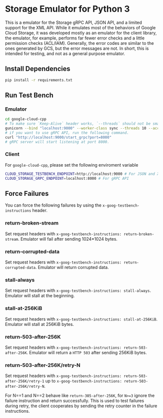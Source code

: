 # Storage Emulator for Python 3

This is a emulator for the Storage gRPC API, JSON API, and a limited support for the XML API. While it emulates most of the behaviors of Google Cloud Storage, it was developed mostly as an emulator for the client library, the emulator, for example, performs far fewer error checks and a little permission checks (ACL/IAM). Generally, the error codes are similar to the ones generated by GCS, but the error messages are not. In short, this is intended for testing, and not as a general purpose emulator.

## Install Dependencies

```bash
pip install -r requirements.txt
```

## Run Test Bench

### Emulator

```bash
cd google-cloud-cpp
# To make sure `Keep-Alive` header works, `--threads` should not be smaller than 2.
gunicorn --bind "localhost:9000" --worker-class sync --threads 10 --access-logfile - --chdir ./google/cloud/storage/emulator "emulator:run()"
# if you want to use gRPC API, run the following command.
curl "http://localhost:9000/start_grpc?port=8000"
# gRPC server will start listening at port 8000.
```

### Client

For `google-cloud-cpp`, please set the following enviroment variable

``` bash
CLOUD_STORAGE_TESTBENCH_ENDPOINT=http://localhost:9000 # For JSON and XML API
CLOUD_STORAGE_GRPC_ENDPOINT=localhost:8000 # For gRPC API
```

## Force Failures

You can force the following failures by using the `x-goog-testbench-instructions` header.

### return-broken-stream

Set request headers with `x-goog-testbench-instructions: return-broken-stream`.
Emulator will fail after sending 1024*1024 bytes.

### return-corrupted-data

Set request headers with `x-goog-testbench-instructions: return-corrupted-data`.
Emulator will return corrupted data.

### stall-always

Set request headers with `x-goog-testbench-instructions: stall-always`.
Emulator will stall at the beginning.

### stall-at-256KiB

Set request headers with `x-goog-testbench-instructions: stall-at-256KiB`.
Emulator will stall at 256KiB bytes.

### return-503-after-256K

Set request headers with `x-goog-testbench-instructions: return-503-after-256K`.
Emulator will return a `HTTP 503` after sending 256KiB bytes.

### return-503-after-256K/retry-N

Set request headers with `x-goog-testbench-instructions: return-503-after-256K/retry-1` up to `x-goog-testbench-instructions: return-503-after-256K/retry-N`.

For N==1 and N==2 behave like `return-305-after-256K`, for `N>=3` ignore the failure instruction and return successfully. This is used to test failures during retry, the client cooperates by sending the retry counter in the failure instructions.
